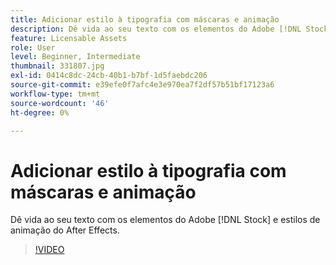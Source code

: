 ```yaml
---
title: Adicionar estilo à tipografia com máscaras e animação
description: Dê vida ao seu texto com os elementos do Adobe [!DNL Stock] e estilos de animação do After Effects
feature: Licensable Assets
role: User
level: Beginner, Intermediate
thumbnail: 331807.jpg
exl-id: 0414c8dc-24cb-40b1-b7bf-1d5faebdc206
source-git-commit: e39efe0f7afc4e3e970ea7f2df57b51bf17123a6
workflow-type: tm+mt
source-wordcount: '46'
ht-degree: 0%

---
```


# Adicionar estilo à tipografia com máscaras e animação

Dê vida ao seu texto com os elementos do Adobe [!DNL Stock] e estilos de animação do After Effects.

>[!VIDEO](https://video.tv.adobe.com/v/331807?hidetitle=true)
